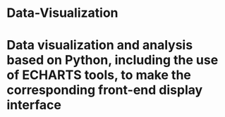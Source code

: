 # Data-Visualization
# Data visualization and analysis based on Python, including the use of ECHARTS tools, to make the corresponding front-end display interface
